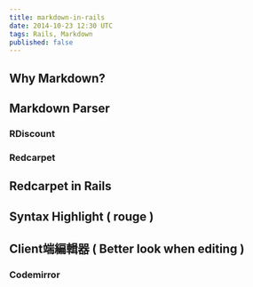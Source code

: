 ```yaml
---
title: markdown-in-rails
date: 2014-10-23 12:30 UTC
tags: Rails, Markdown
published: false
---
```


## Why Markdown?

## Markdown Parser

### RDiscount

### Redcarpet

## Redcarpet in Rails


## Syntax Highlight ( rouge )

## Client端編輯器 ( Better look when editing )

### Codemirror

